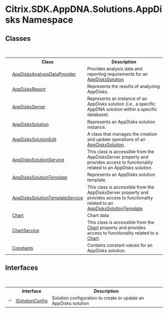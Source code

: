 # Citrix.SDK.AppDNA.Solutions.AppDisks Namespace

## Classes
&nbsp;<table><tr><th></th><th>Class</th><th>Description</th></tr><tr><td>![Public class](media/pubclass.gif "Public class")</td><td><a href="1de0be7d-8846-5671-5c08-d05beb8541b4">AppDisksAnalysisDataProvider</a></td><td>
Provides analysis data and reporting requirements for an <a href="c558efde-3ed2-f446-b9f0-43e9bdfd40c2">AppDisksSolution</a></td></tr><tr><td>![Public class](media/pubclass.gif "Public class")</td><td><a href="56b1fd26-c955-565f-410d-42f2d604e358">AppDisksReport</a></td><td>
Represents the results of analyzing AppDisks.</td></tr><tr><td>![Public class](media/pubclass.gif "Public class")</td><td><a href="d55ea1e9-8787-7d0f-871c-495256d19c53">AppDisksServer</a></td><td>
Represents an instance of an AppDisks solution (i.e., a specific AppDNA solution within a specific database).</td></tr><tr><td>![Public class](media/pubclass.gif "Public class")</td><td><a href="c558efde-3ed2-f446-b9f0-43e9bdfd40c2">AppDisksSolution</a></td><td>
Represents an AppDisks solution instance.</td></tr><tr><td>![Public class](media/pubclass.gif "Public class")</td><td><a href="ddd97023-fe4b-1ce9-41fe-c2c5ec8f844b">AppDisksSolutionEdit</a></td><td>
A class that manages the creation and update operations of an <a href="c558efde-3ed2-f446-b9f0-43e9bdfd40c2">AppDisksSolution</a>.</td></tr><tr><td>![Public class](media/pubclass.gif "Public class")</td><td><a href="788c5801-0980-62fe-f2f1-cc8e70c9365f">AppDisksSolutionService</a></td><td>
This class is accessible from the AppDisksServer property and provides access to functionality related to an AppDisks solution.</td></tr><tr><td>![Public class](media/pubclass.gif "Public class")</td><td><a href="cef395ca-9b79-009c-3889-8096ca0bcda7">AppDisksSolutionTemplate</a></td><td>
Represents an AppDisks solution template.</td></tr><tr><td>![Public class](media/pubclass.gif "Public class")</td><td><a href="6d9401dd-e93a-25e1-91a1-06eec94e8e15">AppDisksSolutionTemplateService</a></td><td>
This class is accessible from the AppDisksServer property and provides access to functionality related to an <a href="cef395ca-9b79-009c-3889-8096ca0bcda7">AppDisksSolutionTemplate</a>.</td></tr><tr><td>![Public class](media/pubclass.gif "Public class")</td><td><a href="2d3a323d-938d-51cd-ed6f-c4f369f43fe8">Chart</a></td><td>
Chart data</td></tr><tr><td>![Public class](media/pubclass.gif "Public class")</td><td><a href="50a79002-3146-64e5-dadf-47d34df947c2">ChartService</a></td><td>
This class is accessible from the <a href="9f1dc307-8633-7910-1ad4-13782dcea200">Chart</a> property and provides access to functionality related to a <a href="2d3a323d-938d-51cd-ed6f-c4f369f43fe8">Chart</a>.</td></tr><tr><td>![Public class](media/pubclass.gif "Public class")</td><td><a href="eb951c2e-fa21-28bd-209b-2a21f95f6853">Constants</a></td><td>
Contains constant values for an AppDisks solution.</td></tr></table>

## Interfaces
&nbsp;<table><tr><th></th><th>Interface</th><th>Description</th></tr><tr><td>![Public interface](media/pubinterface.gif "Public interface")</td><td><a href="9a2e34d4-572d-20e6-3b41-9ad22d7390f9">ISolutionConfig</a></td><td>
Solution configuration to create or update an AppDisks solution</td></tr></table>&nbsp;
